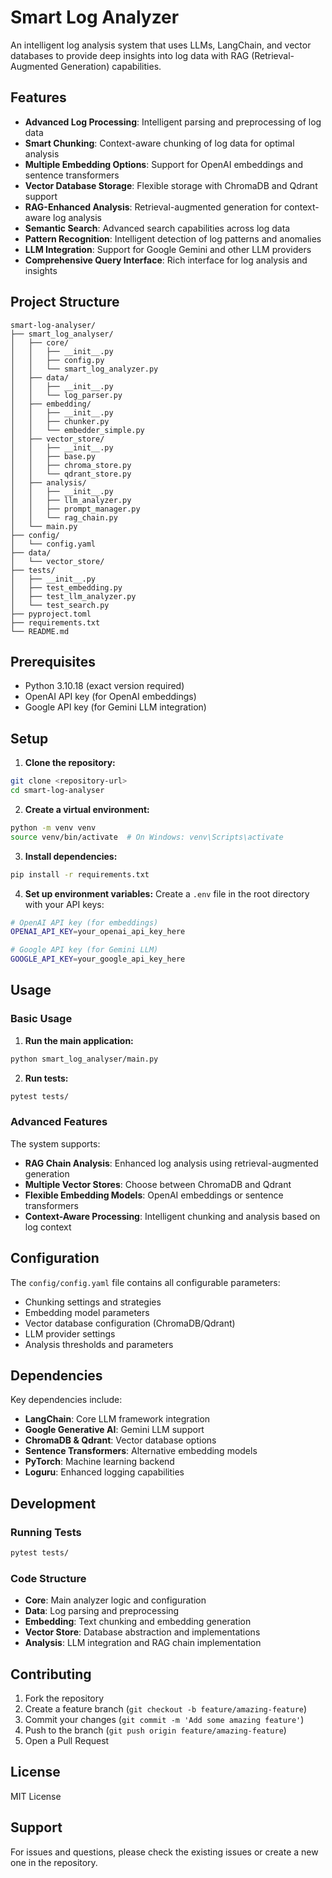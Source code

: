 # Smart Log Analyzer

An intelligent log analysis system that uses LLMs, LangChain, and vector databases to provide deep insights into log data with RAG (Retrieval-Augmented Generation) capabilities.

## Features

- **Advanced Log Processing**: Intelligent parsing and preprocessing of log data
- **Smart Chunking**: Context-aware chunking of log data for optimal analysis
- **Multiple Embedding Options**: Support for OpenAI embeddings and sentence transformers
- **Vector Database Storage**: Flexible storage with ChromaDB and Qdrant support
- **RAG-Enhanced Analysis**: Retrieval-augmented generation for context-aware log analysis
- **Semantic Search**: Advanced search capabilities across log data
- **Pattern Recognition**: Intelligent detection of log patterns and anomalies
- **LLM Integration**: Support for Google Gemini and other LLM providers
- **Comprehensive Query Interface**: Rich interface for log analysis and insights

## Project Structure

```
smart-log-analyser/
├── smart_log_analyser/
│   ├── core/
│   │   ├── __init__.py
│   │   ├── config.py
│   │   └── smart_log_analyzer.py
│   ├── data/
│   │   ├── __init__.py
│   │   └── log_parser.py
│   ├── embedding/
│   │   ├── __init__.py
│   │   ├── chunker.py
│   │   └── embedder_simple.py
│   ├── vector_store/
│   │   ├── __init__.py
│   │   ├── base.py
│   │   ├── chroma_store.py
│   │   └── qdrant_store.py
│   ├── analysis/
│   │   ├── __init__.py
│   │   ├── llm_analyzer.py
│   │   ├── prompt_manager.py
│   │   └── rag_chain.py
│   └── main.py
├── config/
│   └── config.yaml
├── data/
│   └── vector_store/
├── tests/
│   ├── __init__.py
│   ├── test_embedding.py
│   ├── test_llm_analyzer.py
│   └── test_search.py
├── pyproject.toml
├── requirements.txt
└── README.md
```

## Prerequisites

- Python 3.10.18 (exact version required)
- OpenAI API key (for OpenAI embeddings)
- Google API key (for Gemini LLM integration)

## Setup

1. **Clone the repository:**
```bash
git clone <repository-url>
cd smart-log-analyser
```

2. **Create a virtual environment:**
```bash
python -m venv venv
source venv/bin/activate  # On Windows: venv\Scripts\activate
```

3. **Install dependencies:**
```bash
pip install -r requirements.txt
```

4. **Set up environment variables:**
Create a `.env` file in the root directory with your API keys:
```bash
# OpenAI API key (for embeddings)
OPENAI_API_KEY=your_openai_api_key_here

# Google API key (for Gemini LLM)
GOOGLE_API_KEY=your_google_api_key_here
```

## Usage

### Basic Usage

1. **Run the main application:**
```bash
python smart_log_analyser/main.py
```

2. **Run tests:**
```bash
pytest tests/
```

### Advanced Features

The system supports:
- **RAG Chain Analysis**: Enhanced log analysis using retrieval-augmented generation
- **Multiple Vector Stores**: Choose between ChromaDB and Qdrant
- **Flexible Embedding Models**: OpenAI embeddings or sentence transformers
- **Context-Aware Processing**: Intelligent chunking and analysis based on log context

## Configuration

The `config/config.yaml` file contains all configurable parameters:
- Chunking settings and strategies
- Embedding model parameters
- Vector database configuration (ChromaDB/Qdrant)
- LLM provider settings
- Analysis thresholds and parameters

## Dependencies

Key dependencies include:
- **LangChain**: Core LLM framework integration
- **Google Generative AI**: Gemini LLM support
- **ChromaDB & Qdrant**: Vector database options
- **Sentence Transformers**: Alternative embedding models
- **PyTorch**: Machine learning backend
- **Loguru**: Enhanced logging capabilities

## Development

### Running Tests
```bash
pytest tests/
```

### Code Structure
- **Core**: Main analyzer logic and configuration
- **Data**: Log parsing and preprocessing
- **Embedding**: Text chunking and embedding generation
- **Vector Store**: Database abstraction and implementations
- **Analysis**: LLM integration and RAG chain implementation

## Contributing

1. Fork the repository
2. Create a feature branch (`git checkout -b feature/amazing-feature`)
3. Commit your changes (`git commit -m 'Add some amazing feature'`)
4. Push to the branch (`git push origin feature/amazing-feature`)
5. Open a Pull Request

## License

MIT License

## Support

For issues and questions, please check the existing issues or create a new one in the repository.